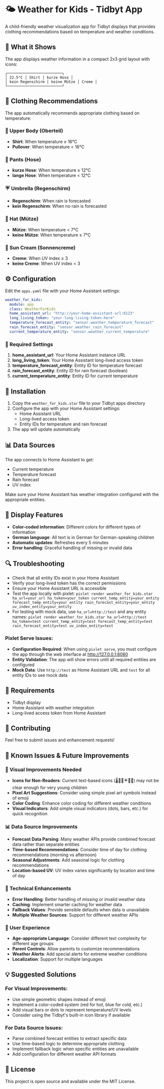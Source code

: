 # 🌤️ Weather for Kids - Tidbyt App

A child-friendly weather visualization app for Tidbyt displays that provides clothing recommendations based on temperature and weather conditions.

## 📱 What it Shows

The app displays weather information in a compact 2x3 grid layout with icons:

```
┌─────────────────────────┐
│ 22.5°C │ Shirt │ kurze Hose │
│ kein Regenschirm │ keine Mütze │ Creme │
└─────────────────────────┘
```

## 🎯 Clothing Recommendations

The app automatically recommends appropriate clothing based on temperature:

### 👕 Upper Body (Oberteil)
- **Shirt**: When temperature ≥ 16°C
- **Pullover**: When temperature < 16°C

### 👖 Pants (Hose)
- **kurze Hose**: When temperature ≥ 12°C
- **lange Hose**: When temperature < 12°C

### ☔ Umbrella (Regenschirm)
- **Regenschirm**: When rain is forecasted
- **kein Regenschirm**: When no rain is forecasted

### 🧢 Hat (Mütze)
- **Mütze**: When temperature < 7°C
- **keine Mütze**: When temperature ≥ 7°C

### 🧴 Sun Cream (Sonnencreme)
- **Creme**: When UV index ≥ 3
- **keine Creme**: When UV index < 3

## ⚙️ Configuration

Edit the `apps.yaml` file with your Home Assistant settings:

```yaml
weather_for_kids:
  module: app
  class: WeatherForKids
  home_assistant_url: "http://your-home-assistant-url:8123"
  long_living_token: "your-long-living-token-here"
  temperature_forecast_entity: "sensor.weather_temperature_forecast"
  rain_forecast_entity: "sensor.weather_rain_forecast"
  current_temperature_entity: "sensor.weather_current_temperature"
```

### 🔧 Required Settings

1. **home_assistant_url**: Your Home Assistant instance URL
2. **long_living_token**: Your Home Assistant long-lived access token
3. **temperature_forecast_entity**: Entity ID for temperature forecast
4. **rain_forecast_entity**: Entity ID for rain forecast (boolean)
5. **current_temperature_entity**: Entity ID for current temperature

## 🚀 Installation

1. Copy the `weather_for_kids.star` file to your Tidbyt apps directory
2. Configure the app with your Home Assistant settings:
   - Home Assistant URL
   - Long-lived access token
   - Entity IDs for temperature and rain forecast
3. The app will update automatically

## 📊 Data Sources

The app connects to Home Assistant to get:
- Current temperature
- Temperature forecast
- Rain forecast
- UV index

Make sure your Home Assistant has weather integration configured with the appropriate entities.

## 🎨 Display Features

- **Color-coded information**: Different colors for different types of information
- **German language**: All text is in German for German-speaking children
- **Automatic updates**: Refreshes every 5 minutes
- **Error handling**: Graceful handling of missing or invalid data

## 🔍 Troubleshooting

- Check that all entity IDs exist in your Home Assistant
- Verify your long-lived token has the correct permissions
- Ensure your Home Assistant URL is accessible
- Test the app locally with pixlet: `pixlet render weather_for_kids.star ha_url=your_url ha_token=your_token current_temp_entity=your_entity forecast_temp_entity=your_entity rain_forecast_entity=your_entity uv_index_entity=your_entity`
- For testing with mock data, use `ha_url=http://test` and any entity names: `pixlet render weather_for_kids.star ha_url=http://test ha_token=test current_temp_entity=test forecast_temp_entity=test rain_forecast_entity=test uv_index_entity=test`

### **Pixlet Serve Issues:**
- **Configuration Required**: When using `pixlet serve`, you must configure the app through the web interface at http://127.0.0.1:8080
- **Entity Validation**: The app will show errors until all required entities are configured
- **Mock Data**: Use `http://test` as Home Assistant URL and `test` for all entity IDs to see mock data

## 📝 Requirements

- Tidbyt display
- Home Assistant with weather integration
- Long-lived access token from Home Assistant

## 🤝 Contributing

Feel free to submit issues and enhancement requests!

## 🚧 Known Issues & Future Improvements

### 🎨 **Visual Improvements Needed**
- **Icons for Non-Readers**: Current text-based icons (🌡️👕👖☔🧢🧴) may not be clear enough for very young children
- **Pixel Art Suggestions**: Consider using simple pixel art symbols instead of emoji
- **Color Coding**: Enhance color coding for different weather conditions
- **Visual Indicators**: Add simple visual indicators (dots, bars, etc.) for quick recognition

### 📊 **Data Source Improvements**
- **Forecast Data Parsing**: Many weather APIs provide combined forecast data rather than separate entities
- **Time-based Recommendations**: Consider time of day for clothing recommendations (morning vs afternoon)
- **Seasonal Adjustments**: Add seasonal logic for clothing recommendations
- **Location-based UV**: UV index varies significantly by location and time of day

### 🔧 **Technical Enhancements**
- **Error Handling**: Better handling of missing or invalid weather data
- **Caching**: Implement smarter caching for weather data
- **Fallback Values**: Provide sensible defaults when data is unavailable
- **Multiple Weather Sources**: Support for different weather APIs

### 🎯 **User Experience**
- **Age-appropriate Language**: Consider different text complexity for different age groups
- **Parent Controls**: Allow parents to customize recommendations
- **Weather Alerts**: Add special alerts for extreme weather conditions
- **Localization**: Support for multiple languages

## 💡 **Suggested Solutions**

### **For Visual Improvements:**
- Use simple geometric shapes instead of emoji
- Implement a color-coded system (red for hot, blue for cold, etc.)
- Add visual bars or dots to represent temperature/UV levels
- Consider using the Tidbyt's built-in icon library if available

### **For Data Source Issues:**
- Parse combined forecast entities to extract specific data
- Use time-based logic to determine appropriate clothing
- Implement fallback logic when specific entities are unavailable
- Add configuration for different weather API formats

## 📄 License

This project is open source and available under the MIT License.
